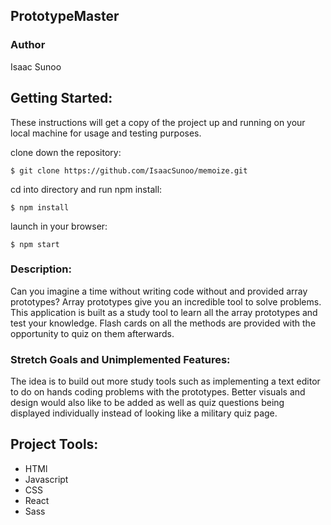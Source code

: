 ## PrototypeMaster

### Author
Isaac Sunoo

## Getting Started:
These instructions will get a copy of the project up and running on your local machine for usage and testing purposes.

clone down the repository:
```
$ git clone https://github.com/IsaacSunoo/memoize.git
```

cd into directory and run npm install:
```
$ npm install
```

launch in your browser:
```
$ npm start
```

### Description:

Can you imagine a time without writing code without and provided array prototypes?  Array prototypes give you an incredible tool to solve problems.  This application is built as a study tool to learn all the array prototypes and test your knowledge.  Flash cards on all the methods are provided with the opportunity to quiz on them afterwards.

### Stretch Goals and Unimplemented Features:

The idea is to build out more study tools such as implementing a text editor to do on hands coding problems with the prototypes.  Better visuals and design would also like to be added as well as quiz questions being displayed individually instead of looking like a military quiz page.

## Project Tools:
* HTMl
* Javascript
* CSS
* React
* Sass
